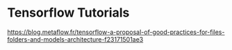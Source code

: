 # Tensorflow Tutorials  

https://blog.metaflow.fr/tensorflow-a-proposal-of-good-practices-for-files-folders-and-models-architecture-f23171501ae3  
